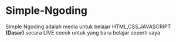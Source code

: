 # Simple-Ngoding
Simple Ngoding adalah media untuk belajar HTML,CSS,JAVASCRIPT <strong>(Dasar)</strong> secara LIVE cocok untuk yang baru belajar seperti saya
